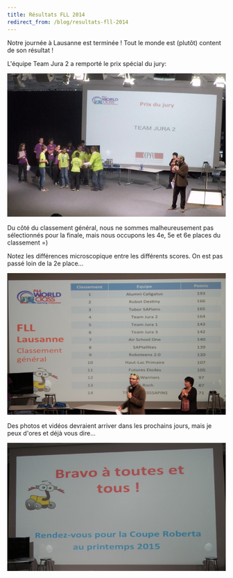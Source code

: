 ```yaml
---
title: Résultats FLL 2014
redirect_from: /blog/resultats-fll-2014
---
```


Notre journée à Lausanne est terminée ! Tout le monde est (plutôt) content de son résultat !

L'équipe Team Jura 2 a remporté le prix spécial du jury:

![Photo](/media/posts/2014-11-29-prixdujury.jpg)

Du côté du classement général, nous ne sommes malheureusement pas sélectionnés pour la finale, mais nous occupons les 4e, 5e et 6e places du classement =)

Notez les différences microscopique entre les différents scores. On est pas passé loin de la 2e place...

![Photo](/media/posts/2014-11-29-classementgeneral.jpg)

Des photos et vidéos devraient arriver dans les prochains jours, mais je peux d'ores et déjà vous dire...

![Photo](/media/posts/2014-11-29-bravo.jpg)
